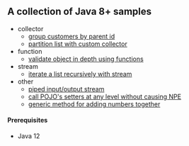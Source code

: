 ## A collection of Java 8+ samples

* collector
    * [group customers by parent id](/src/main/java/com/apulbere/lagos/collector/GroupCollector.java)
    * [partition list with custom collector](/src/main/java/com/apulbere/lagos/collector/ChunkCollector.java)
* function
    * [validate object in depth using functions](/src/main/java/com/apulbere/lagos/validator/Validator.java)
* stream
    * [iterate a list recursively with stream](/src/main/java/com/apulbere/lagos/stream/RecursiveStream.java)
* other
    * [piped input/output stream](/src/main/java/com/apulbere/lagos/pipedstream/ForkInputStream.java)
    * [call POJO's setters at any level without causing NPE](/src/main/java/com/apulbere/lagos/SafeChainingConsumer.java)
    * [generic method for adding numbers together](/src/main/java/com/apulbere/lagos/Adder.java)
    
#### Prerequisites
* Java 12